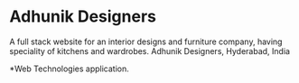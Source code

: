 # Adhunik Designers
A full stack website for an interior designs and furniture company, having speciality of kitchens and wardrobes.
 Adhunik Designers, Hyderabad, India


*Web Technologies application.

